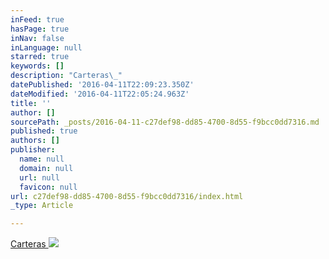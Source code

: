 ```yaml
---
inFeed: true
hasPage: true
inNav: false
inLanguage: null
starred: true
keywords: []
description: "Carteras\_"
datePublished: '2016-04-11T22:09:23.350Z'
dateModified: '2016-04-11T22:05:24.963Z'
title: ''
author: []
sourcePath: _posts/2016-04-11-c27def98-dd85-4700-8d55-f9bcc0dd7316.md
published: true
authors: []
publisher:
  name: null
  domain: null
  url: null
  favicon: null
url: c27def98-dd85-4700-8d55-f9bcc0dd7316/index.html
_type: Article

---
```

[Carteras ][0]
![](https://the-grid-user-content.s3-us-west-2.amazonaws.com/6cd532bc-3214-41a4-987a-7292ff704153.jpg)

[0]: null